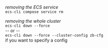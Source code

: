 


*removing the ECS service*   
`ecs-cli compose service rm` 

*removing the whole cluster*    
`ecs-cli down --force`   
-- or --    
`ecs-cli down --force --cluster-config zb-cfg`    
if you want to specify a config